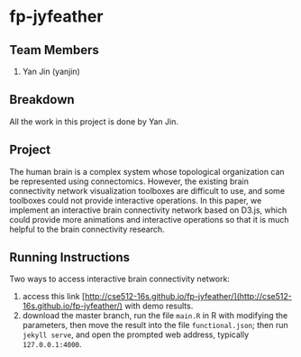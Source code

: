 # fp-jyfeather

## Team Members

1. Yan Jin (yanjin)

## Breakdown
All the work in this project is done by Yan Jin.

## Project
The human brain is a complex system whose topological organization can be represented using connectomics. However, the existing brain connectivity network visualization toolboxes are difficult to use, and some toolboxes could not provide interactive operations. In this paper, we implement an interactive brain connectivity network based on D3.js, which could provide more animations and interactive operations so that it is much helpful to the brain connectivity research.

## Running Instructions
Two ways to access interactive brain connectivity network:

1. access this link [http://cse512-16s.github.io/fp-jyfeather/](http://cse512-16s.github.io/fp-jyfeather/) with demo results.
2. download the master branch, run the file `main.R` in R with modifying the parameters, then move the result into the file `functional.json`; then run `jekyll serve`, and open the prompted web address, typically `127.0.0.1:4000`.